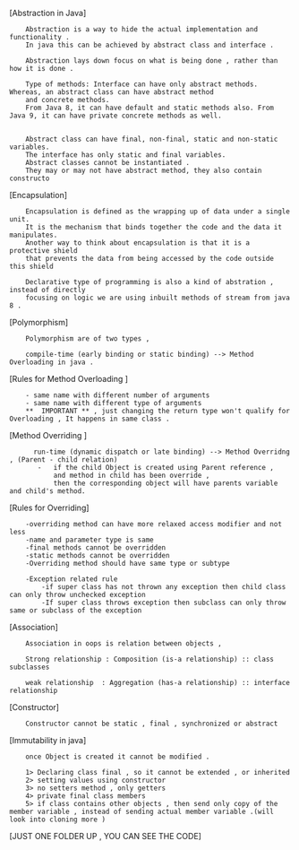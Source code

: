[Abstraction in Java]

        Abstraction is a way to hide the actual implementation and functionality .
        In java this can be achieved by abstract class and interface .
        
        Abstraction lays down focus on what is being done , rather than how it is done .
        
        Type of methods: Interface can have only abstract methods. Whereas, an abstract class can have abstract method
        and concrete methods.
        From Java 8, it can have default and static methods also. From Java 9, it can have private concrete methods as well.
        
        
        Abstract class can have final, non-final, static and non-static variables.
        The interface has only static and final variables.
        Abstract classes cannot be instantiated . 
        They may or may not have abstract method, they also contain constructo 

[Encapsulation]

        Encapsulation is defined as the wrapping up of data under a single unit.
        It is the mechanism that binds together the code and the data it manipulates.
        Another way to think about encapsulation is that it is a protective shield
        that prevents the data from being accessed by the code outside this shield
        
        Declarative type of programming is also a kind of abstration , instead of directly
        focusing on logic we are using inbuilt methods of stream from java 8 .

[Polymorphism]

        Polymorphism are of two types ,

        compile-time (early binding or static binding) --> Method Overloading in java .

[Rules for Method Overloading ]

        - same name with different number of arguments 
        - same name with different type of arguments
        **  IMPORTANT ** , just changing the return type won't qualify for Overloading , It happens in same class .

[Method Overriding ]

          run-time (dynamic dispatch or late binding) --> Method Overridng , (Parent - child relation)
           -   if the child Object is created using Parent reference , 
               and method in child has been override , 
               then the corresponding object will have parents variable and child's method.

[Rules for Overriding]

        -overriding method can have more relaxed access modifier and not less
        -name and parameter type is same 
        -final methods cannot be overridden
        -static methods cannot be overridden
        -Overriding method should have same type or subtype 
        
        -Exception related rule 
            -if super class has not thrown any exception then child class can only throw unchecked exception
            -If super class throws exception then subclass can only throw same or subclass of the exception


[Association]

        Association in oops is relation between objects ,

        Strong relationship : Composition (is-a relationship) :: class subclasses

        weak relationship  : Aggregation (has-a relationship) :: interface relationship

[Constructor]

        Constructor cannot be static , final , synchronized or abstract

[Immutability in java] 

        once Object is created it cannot be modified .
        
        1> Declaring class final , so it cannot be extended , or inherited
        2> setting values using constructor
        3> no setters method , only getters
        4> private final class members
        5> if class contains other objects , then send only copy of the member variable , instead of sending actual member variable .(will look into cloning more )

[JUST ONE FOLDER UP , YOU CAN SEE THE CODE]